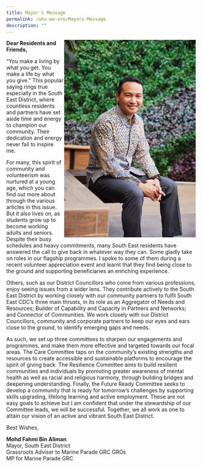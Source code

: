 ```yaml
---
title: Mayor's Message
permalink: /who-we-are/Mayors-Message
description: ""
---
```

<img src= "/images/Mayor/KEL_0821%20LR.jpg" style="width: 350px;" align = "right">
	
**Dear Residents and Friends,**

“You make a living by what you get. You make a life by what you
give.” This popular saying rings true especially in the South East
District, where countless residents and partners have set aside
time and energy to champion our community. Their dedication and
energy never fail to inspire me.

For many, this spirit of community and volunteerism was
nurtured at a young age, which you can find out more about through
the various articles in this issue. But it also lives on, as students
grow up to become working adults and seniors. Despite their busy
schedules and heavy commitments, many South East residents have answered the call to give back in whatever way they can. Some gladly take on roles in our flagship programmes.
I spoke to some of them during a recent volunteer appreciation event and learnt that they find being close to the ground and supporting beneficiaries an enriching experience.

Others, such as our District Councillors who come from various professions, enjoy seeing issues from a wider lens. They contribute actively to the South East District by working closely with our community partners to fulfil South East CDC’s three main thrusts, in its role as an Aggregator of Needs and Resources; Builder of Capability and Capacity in Partners and Networks; and Connector of Communities. We work closely with our District Councillors, community and corporate partners to keep our eyes and ears close to the ground, to identify emerging gaps and needs.

As such, we set up three committees to sharpen our engagements and programmes, and make them more effective and targeted towards our focal areas. The Care Committee taps on the community’s existing strengths and resources to create accessible and sustainable platforms to encourage the spirit of giving back. The Resilience Committee aims to build resilient communities and individuals by promoting greater awareness of mental health as well as racial and religious harmony, through building bridges and deepening understanding. Finally, the Future Ready Committee seeks to develop a community that is ready for tomorrow’s challenges by supporting skills upgrading, lifelong learning and
active employment. These are not easy goals to achieve but I am confident that under the stewardship of our Committee leads, we will be successful.
Together, we all work as one to attain our vision of an active and vibrant South East District.
 
Best Wishes,

**Mohd Fahmi Bin Aliman**
<br>
Mayor, South East District
<br>
Grassroots Adviser to Marine Parade GRC GROs 
<br>
MP for Marine Parade GRC